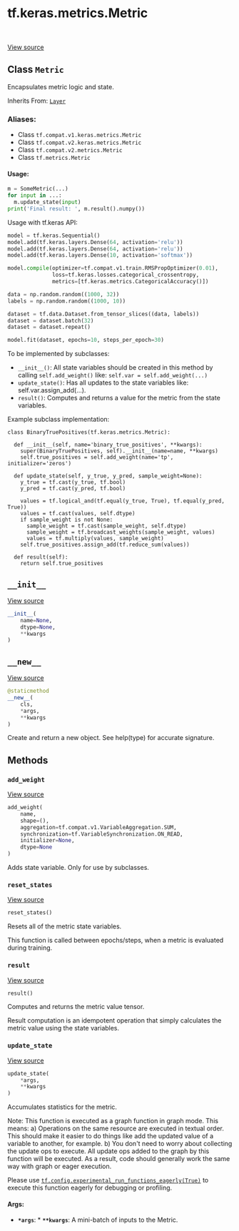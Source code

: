 <div itemscope itemtype="http://developers.google.com/ReferenceObject">
<meta itemprop="name" content="tf.keras.metrics.Metric" />
<meta itemprop="path" content="Stable" />
<meta itemprop="property" content="__init__"/>
<meta itemprop="property" content="__new__"/>
<meta itemprop="property" content="add_weight"/>
<meta itemprop="property" content="reset_states"/>
<meta itemprop="property" content="result"/>
<meta itemprop="property" content="update_state"/>
</div>

# tf.keras.metrics.Metric

<!-- Insert buttons -->

<table class="tfo-notebook-buttons tfo-api" align="left">
</table>

<a target="_blank" href="/code/stable/tensorflow/python/keras/metrics.py">View source</a>



## Class `Metric`

<!-- Start diff -->
Encapsulates metric logic and state.

Inherits From: [`Layer`](../../../tf/keras/layers/Layer.md)

### Aliases:

* Class `tf.compat.v1.keras.metrics.Metric`
* Class `tf.compat.v2.keras.metrics.Metric`
* Class `tf.compat.v2.metrics.Metric`
* Class `tf.metrics.Metric`


<!-- Placeholder for "Used in" -->


#### Usage:



```python
m = SomeMetric(...)
for input in ...:
  m.update_state(input)
print('Final result: ', m.result().numpy())
```

Usage with tf.keras API:

```python
model = tf.keras.Sequential()
model.add(tf.keras.layers.Dense(64, activation='relu'))
model.add(tf.keras.layers.Dense(64, activation='relu'))
model.add(tf.keras.layers.Dense(10, activation='softmax'))

model.compile(optimizer=tf.compat.v1.train.RMSPropOptimizer(0.01),
              loss=tf.keras.losses.categorical_crossentropy,
              metrics=[tf.keras.metrics.CategoricalAccuracy()])

data = np.random.random((1000, 32))
labels = np.random.random((1000, 10))

dataset = tf.data.Dataset.from_tensor_slices((data, labels))
dataset = dataset.batch(32)
dataset = dataset.repeat()

model.fit(dataset, epochs=10, steps_per_epoch=30)
```

To be implemented by subclasses:
* `__init__()`: All state variables should be created in this method by
  calling `self.add_weight()` like: `self.var = self.add_weight(...)`
* `update_state()`: Has all updates to the state variables like:
  self.var.assign_add(...).
* `result()`: Computes and returns a value for the metric
  from the state variables.

Example subclass implementation:

```
class BinaryTruePositives(tf.keras.metrics.Metric):

  def __init__(self, name='binary_true_positives', **kwargs):
    super(BinaryTruePositives, self).__init__(name=name, **kwargs)
    self.true_positives = self.add_weight(name='tp', initializer='zeros')

  def update_state(self, y_true, y_pred, sample_weight=None):
    y_true = tf.cast(y_true, tf.bool)
    y_pred = tf.cast(y_pred, tf.bool)

    values = tf.logical_and(tf.equal(y_true, True), tf.equal(y_pred, True))
    values = tf.cast(values, self.dtype)
    if sample_weight is not None:
      sample_weight = tf.cast(sample_weight, self.dtype)
      sample_weight = tf.broadcast_weights(sample_weight, values)
      values = tf.multiply(values, sample_weight)
    self.true_positives.assign_add(tf.reduce_sum(values))

  def result(self):
    return self.true_positives
```

<h2 id="__init__"><code>__init__</code></h2>

<a target="_blank" href="/code/stable/tensorflow/python/keras/metrics.py">View source</a>

``` python
__init__(
    name=None,
    dtype=None,
    **kwargs
)
```




<h2 id="__new__"><code>__new__</code></h2>

<a target="_blank" href="/code/stable/tensorflow/python/keras/metrics.py">View source</a>

``` python
@staticmethod
__new__(
    cls,
    *args,
    **kwargs
)
```

Create and return a new object.  See help(type) for accurate signature.




## Methods

<h3 id="add_weight"><code>add_weight</code></h3>

<a target="_blank" href="/code/stable/tensorflow/python/keras/metrics.py">View source</a>

``` python
add_weight(
    name,
    shape=(),
    aggregation=tf.compat.v1.VariableAggregation.SUM,
    synchronization=tf.VariableSynchronization.ON_READ,
    initializer=None,
    dtype=None
)
```

Adds state variable. Only for use by subclasses.


<h3 id="reset_states"><code>reset_states</code></h3>

<a target="_blank" href="/code/stable/tensorflow/python/keras/metrics.py">View source</a>

``` python
reset_states()
```

Resets all of the metric state variables.

This function is called between epochs/steps,
when a metric is evaluated during training.

<h3 id="result"><code>result</code></h3>

<a target="_blank" href="/code/stable/tensorflow/python/keras/metrics.py">View source</a>

``` python
result()
```

Computes and returns the metric value tensor.

Result computation is an idempotent operation that simply calculates the
metric value using the state variables.

<h3 id="update_state"><code>update_state</code></h3>

<a target="_blank" href="/code/stable/tensorflow/python/keras/metrics.py">View source</a>

``` python
update_state(
    *args,
    **kwargs
)
```

Accumulates statistics for the metric.

Note: This function is executed as a graph function in graph mode.
This means:
  a) Operations on the same resource are executed in textual order.
     This should make it easier to do things like add the updated
     value of a variable to another, for example.
  b) You don't need to worry about collecting the update ops to execute.
     All update ops added to the graph by this function will be executed.
  As a result, code should generally work the same way with graph or
  eager execution.

Please use <a href="../../../tf/config/experimental_run_functions_eagerly.md"><code>tf.config.experimental_run_functions_eagerly(True)</code></a> to execute
this function eagerly for debugging or profiling.

#### Args:


* <b>`*args`</b>: * <b>`**kwargs`</b>: A mini-batch of inputs to the Metric.




